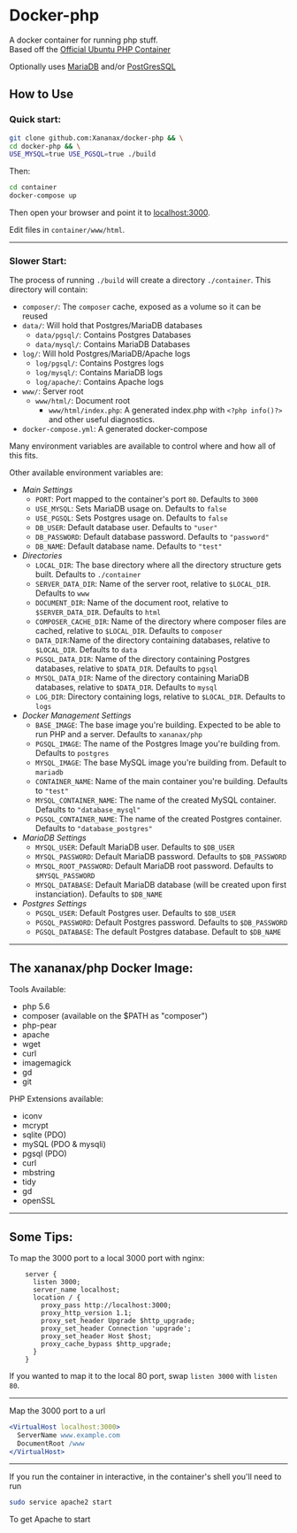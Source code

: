 # Docker-php

A docker container for running php stuff.  
Based off the [Official Ubuntu PHP Container](https://hub.docker.com/_/php/)

Optionally uses [MariaDB](https://hub.docker.com/_/mariadb/) and/or [PostGresSQL](https://hub.docker.com/_/postgres/)

## How to Use

### Quick start:

```sh
git clone github.com:Xananax/docker-php && \
cd docker-php && \
USE_MYSQL=true USE_PGSQL=true ./build
```
Then:
```sh
cd container
docker-compose up
```

Then open your browser and point it to [localhost:3000](http://localhost:3000).

Edit files in `container/www/html`.

------

### Slower Start:

The process of running `./build` will create a directory `./container`. This directory will contain:

- `composer/`: The `composer` cache, exposed as a volume so it can be reused
- `data/`: Will hold that Postgres/MariaDB databases
  - `data/pgsql/`: Contains Postgres Databases
  - `data/mysql/`: Contains MariaDB Databases
- `log/`: Will hold Postgres/MariaDB/Apache logs
  - `log/pgsql/`: Contains Postgres logs
  - `log/mysql/`: Contains MariaDB logs
  - `log/apache/`: Contains Apache logs
- `www/`: Server root
  - `www/html/`: Document root
    - `www/html/index.php`: A generated index.php with `<?php info()?>` and other useful diagnostics.
- `docker-compose.yml`: A generated docker-compose

Many environment variables are available to control where and how all of this fits.  

Other available environment variables are:

- *Main Settings*
  - `PORT`: Port mapped to the container's port `80`. Defaults to `3000`
  - `USE_MYSQL`: Sets MariaDB usage on. Defaults to `false`
  - `USE_PGSQL`: Sets Postgres usage on. Defaults to `false`
  - `DB_USER`: Default database user. Defaults to `"user"`
  - `DB_PASSWORD`: Default database password. Defaults to `"password"`
  - `DB_NAME`: Default database name. Defaults to `"test"`
- *Directories*
  - `LOCAL_DIR`: The base directory where all the directory structure gets built. Defaults to `./container`
  - `SERVER_DATA_DIR`: Name of the server root, relative to `$LOCAL_DIR`. Defaults to `www`
  - `DOCUMENT_DIR`: Name of the document root, relative to `$SERVER_DATA_DIR`. Defaults to `html`
  - `COMPOSER_CACHE_DIR`: Name of the directory where composer files are cached, relative to `$LOCAL_DIR`. Defaults to `composer`
  - `DATA_DIR`:Name of the directory containing databases, relative to `$LOCAL_DIR`. Defaults to `data`
  - `PGSQL_DATA_DIR`: Name of the directory containing Postgres databases, relative to `$DATA_DIR`. Defaults to `pgsql`
  - `MYSQL_DATA_DIR`: Name of the directory containing MariaDB databases, relative to `$DATA_DIR`. Defaults to `mysql`
  - `LOG_DIR`: Directory containing logs, relative to `$LOCAL_DIR`. Defaults to `logs`
- *Docker Management Settings*
  - `BASE_IMAGE`: The base image you're building. Expected to be able to run PHP and a server. Defaults to `xananax/php`
  - `PGSQL_IMAGE`: The name of the Postgres Image you're building from. Defaults to `postgres`
  - `MYSQL_IMAGE`: The base MySQL image you're building from. Default to `mariadb`
  - `CONTAINER_NAME`: Name of the main container you're building. Defaults to `"test"`
  - `MYSQL_CONTAINER_NAME`: The name of the created MySQL container. Defaults to `"database_mysql"`
  - `PGSQL_CONTAINER_NAME`: The name of the created Postgres container. Defaults to `"database_postgres"`
- *MariaDB Settings*
  - `MYSQL_USER`: Default MariaDB user. Defaults to `$DB_USER`
  - `MYSQL_PASSWORD`: Default MariaDB password. Defaults to `$DB_PASSWORD`
  - `MYSQL_ROOT_PASSWORD`: Default MariaDB root password. Defaults to `$MYSQL_PASSWORD`
  - `MYSQL_DATABASE`: Default MariaDB database (will be created upon first instanciation). Defaults to `$DB_NAME`
- *Postgres Settings*
  - `PGSQL_USER`: Default Postgres user. Defaults to `$DB_USER`
  - `PGSQL_PASSWORD`: Default Postgres password. Defaults to `$DB_PASSWORD`
  - `PGSQL_DATABASE`: The default Postgres database. Default to `$DB_NAME`


----


## The xananax/php Docker Image:


Tools Available:

- php 5.6
- composer (available on the $PATH as "composer")
- php-pear
- apache
- wget
- curl
- imagemagick
- gd
- git

PHP Extensions available:

- iconv
- mcrypt
- sqlite (PDO)
- mySQL (PDO & mysqli)
- pgsql (PDO)
- curl
- mbstring
- tidy
- gd
- openSSL

-----

## Some Tips:

To map the 3000 port to a local 3000 port with nginx:

```nginx
    server {
      listen 3000;
      server_name localhost;
      location / {
        proxy_pass http://localhost:3000;
        proxy_http_version 1.1;
        proxy_set_header Upgrade $http_upgrade;
        proxy_set_header Connection 'upgrade';
        proxy_set_header Host $host;
        proxy_cache_bypass $http_upgrade;
      }
    }
```
If you wanted to map it to the local 80 port, swap `listen 3000` with `listen 80`.

------

Map the 3000 port to a url

```apache
<VirtualHost localhost:3000>
  ServerName www.example.com
  DocumentRoot /www
</VirtualHost>
```

------

If you run the container in interactive, in the container's shell you'll need to run

```sh
sudo service apache2 start
```

To get Apache to start

